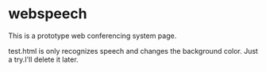 # webspeech
This is a prototype web conferencing system page.

test.html is only recognizes speech and changes the background color.
Just a try.I'll delete it later.
